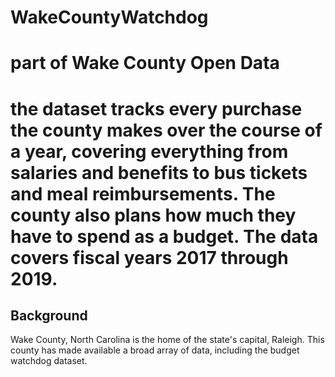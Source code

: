# WakeCountyWatchdog
# part of Wake County Open Data
# the dataset tracks every purchase the county makes over the course of a year, covering everything from salaries and benefits to bus tickets and meal reimbursements. The county also plans how much they have to spend as a budget. The data covers fiscal years 2017 through 2019. 


## Background
Wake County, North Carolina is the home of the state's capital, Raleigh. This county has made available a broad array of data, including the budget watchdog dataset.
